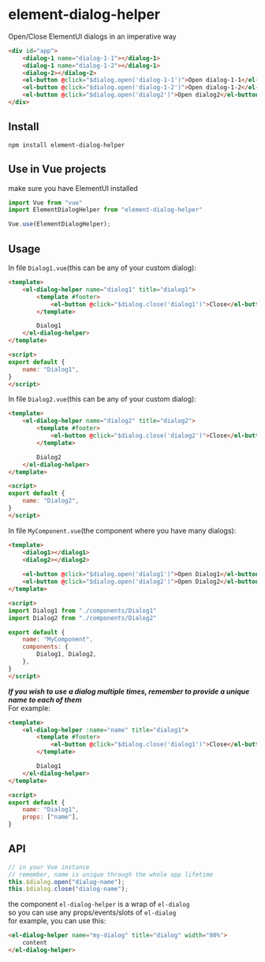 # element-dialog-helper
Open/Close ElementUI dialogs in an imperative way
```html
<div id="app">
    <dialog-1 name="dialog-1-1"></dialog-1>
    <dialog-1 name="dialog-1-2"></dialog-1>
    <dialog-2></dialog-2>
    <el-button @click="$dialog.open('dialog-1-1')">Open dialog-1-1</el-button>
    <el-button @click="$dialog.open('dialog-1-2')">Open dialog-1-2</el-button>
    <el-button @click="$dialog.open('dialog2')">Open dialog2</el-button>
</div>
```

## Install
```
npm install element-dialog-helper
```

## Use in Vue projects
make sure you have ElementUI installed
```js
import Vue from "vue"
import ElementDialogHelper from "element-dialog-helper"

Vue.use(ElementDialogHelper);
```

## Usage
In file `Dialog1.vue`(this can be any of your custom dialog):
```html
<template>
    <el-dialog-helper name="dialog1" title="dialog1">
        <template #footer>
            <el-button @click="$dialog.close('dialog1')">Close</el-button>
        </template>

        Dialog1
    </el-dialog-helper>
</template>

<script>
export default {
    name: "Dialog1",
}
</script>
```

In file `Dialog2.vue`(this can be any of your custom dialog):
```html
<template>
    <el-dialog-helper name="dialog2" title="dialog2">
        <template #footer>
            <el-button @click="$dialog.close('dialog2')">Close</el-button>
        </template>

        Dialog2
    </el-dialog-helper>
</template>

<script>
export default {
    name: "Dialog2",
}
</script>
```

In file `MyComponent.vue`(the component where you have many dialogs):
```html
<template>
    <dialog1></dialog1>
    <dialog2></dialog2>
    
    <el-button @click="$dialog.open('dialog1')">Open Dialog1</el-button>
    <el-button @click="$dialog.open('dialog2')">Open Dialog2</el-button>
</template>

<script>
import Dialog1 from "./components/Dialog1"
import Dialog2 from "./components/Dialog2"

export default {
    name: "MyComponent",
    components: {
        Dialog1, Dialog2,
    },
}
</script>
```

***If you wish to use a dialog multiple times, remember to provide a unique name to each of them***  
For example:
```html
<template>
    <el-dialog-helper :name="name" title="dialog1">
        <template #footer>
            <el-button @click="$dialog.close('dialog1')">Close</el-button>
        </template>

        Dialog1
    </el-dialog-helper>
</template>

<script>
export default {
    name: "Dialog1",
    props: ["name"],
}
```

## API
```js
// in your Vue instance
// remember, name is unique through the whole app lifetime
this.$dialog.open("dialog-name");
this.$dialog.close("dialog-name");
```
the component `el-dialog-helper` is a wrap of `el-dialog`  
so you can use any props/events/slots of `el-dialog`  
for example, you can use this:
```html
<el-dialog-helper name="my-dialog" title="dialog" width="80%">
    content
</el-dialog-helper>
```
